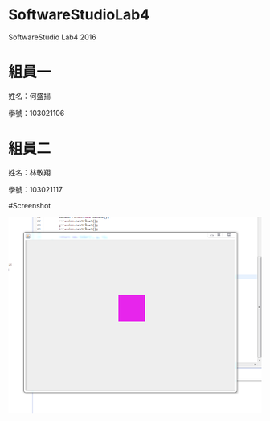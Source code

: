 # SoftwareStudioLab4
SoftwareStudio Lab4 2016

# 組員一

姓名：何盛揚

學號：103021106

# 組員二

姓名：林敬翔

學號：103021117

#Screenshot

![alt tag](/csc.png)